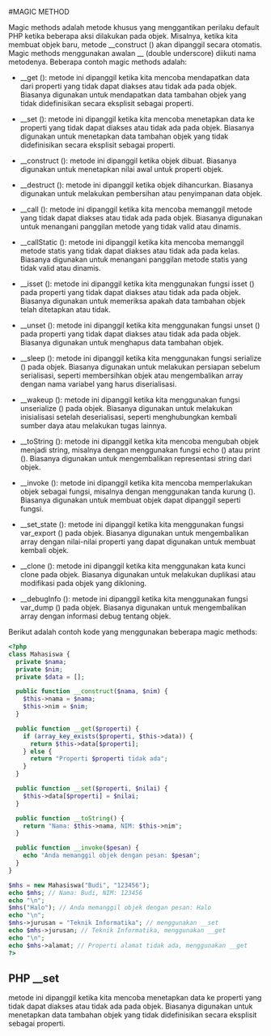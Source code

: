 #MAGIC METHOD

Magic methods adalah metode khusus yang menggantikan perilaku default PHP ketika beberapa aksi dilakukan pada objek. Misalnya, ketika kita membuat objek baru, metode __construct () akan dipanggil secara otomatis. Magic methods menggunakan awalan __ (double underscore) diikuti nama metodenya. Beberapa contoh magic methods adalah:

- __get (): metode ini dipanggil ketika kita mencoba mendapatkan data dari properti yang tidak dapat diakses atau tidak ada pada objek. Biasanya digunakan untuk mendapatkan data tambahan objek yang tidak didefinisikan secara eksplisit sebagai properti.
- __set (): metode ini dipanggil ketika kita mencoba menetapkan data ke properti yang tidak dapat diakses atau tidak ada pada objek. Biasanya digunakan untuk menetapkan data tambahan objek yang tidak didefinisikan secara eksplisit sebagai properti.


- __construct (): metode ini dipanggil ketika objek dibuat. Biasanya digunakan untuk menetapkan nilai awal untuk properti objek.
- __destruct (): metode ini dipanggil ketika objek dihancurkan. Biasanya digunakan untuk melakukan pembersihan atau penyimpanan data objek.
- __call (): metode ini dipanggil ketika kita mencoba memanggil metode yang tidak dapat diakses atau tidak ada pada objek. Biasanya digunakan untuk menangani panggilan metode yang tidak valid atau dinamis.
- __callStatic (): metode ini dipanggil ketika kita mencoba memanggil metode statis yang tidak dapat diakses atau tidak ada pada kelas. Biasanya digunakan untuk menangani panggilan metode statis yang tidak valid atau dinamis.

- __isset (): metode ini dipanggil ketika kita menggunakan fungsi isset () pada properti yang tidak dapat diakses atau tidak ada pada objek. Biasanya digunakan untuk memeriksa apakah data tambahan objek telah ditetapkan atau tidak.
- __unset (): metode ini dipanggil ketika kita menggunakan fungsi unset () pada properti yang tidak dapat diakses atau tidak ada pada objek. Biasanya digunakan untuk menghapus data tambahan objek.
- __sleep (): metode ini dipanggil ketika kita menggunakan fungsi serialize () pada objek. Biasanya digunakan untuk melakukan persiapan sebelum serialisasi, seperti membersihkan objek atau mengembalikan array dengan nama variabel yang harus diserialisasi.
- __wakeup (): metode ini dipanggil ketika kita menggunakan fungsi unserialize () pada objek. Biasanya digunakan untuk melakukan inisialisasi setelah deserialisasi, seperti menghubungkan kembali sumber daya atau melakukan tugas lainnya.
- __toString (): metode ini dipanggil ketika kita mencoba mengubah objek menjadi string, misalnya dengan menggunakan fungsi echo () atau print (). Biasanya digunakan untuk mengembalikan representasi string dari objek.
- __invoke (): metode ini dipanggil ketika kita mencoba memperlakukan objek sebagai fungsi, misalnya dengan menggunakan tanda kurung (). Biasanya digunakan untuk membuat objek dapat dipanggil seperti fungsi.
- __set_state (): metode ini dipanggil ketika kita menggunakan fungsi var_export () pada objek. Biasanya digunakan untuk mengembalikan array dengan nilai-nilai properti yang dapat digunakan untuk membuat kembali objek.
- __clone (): metode ini dipanggil ketika kita menggunakan kata kunci clone pada objek. Biasanya digunakan untuk melakukan duplikasi atau modifikasi pada objek yang dikloning.
- __debugInfo (): metode ini dipanggil ketika kita menggunakan fungsi var_dump () pada objek. Biasanya digunakan untuk mengembalikan array dengan informasi debug tentang objek.

Berikut adalah contoh kode yang menggunakan beberapa magic methods:

```php
<?php
class Mahasiswa {
  private $nama;
  private $nim;
  private $data = [];

  public function __construct($nama, $nim) {
    $this->nama = $nama;
    $this->nim = $nim;
  }

  public function __get($properti) {
    if (array_key_exists($properti, $this->data)) {
      return $this->data[$properti];
    } else {
      return "Properti $properti tidak ada";
    }
  }

  public function __set($properti, $nilai) {
    $this->data[$properti] = $nilai;
  }

  public function __toString() {
    return "Nama: $this->nama, NIM: $this->nim";
  }

  public function __invoke($pesan) {
    echo "Anda memanggil objek dengan pesan: $pesan";
  }
}

$mhs = new Mahasiswa("Budi", "123456");
echo $mhs; // Nama: Budi, NIM: 123456
echo "\n";
$mhs("Halo"); // Anda memanggil objek dengan pesan: Halo
echo "\n";
$mhs->jurusan = "Teknik Informatika"; // menggunakan __set
echo $mhs->jurusan; // Teknik Informatika, menggunakan __get
echo "\n";
echo $mhs->alamat; // Properti alamat tidak ada, menggunakan __get
?>
```
## PHP __set 
metode ini dipanggil ketika kita mencoba menetapkan data ke properti yang tidak dapat diakses atau tidak ada pada objek. Biasanya digunakan untuk menetapkan data tambahan objek yang tidak didefinisikan secara eksplisit sebagai properti.

